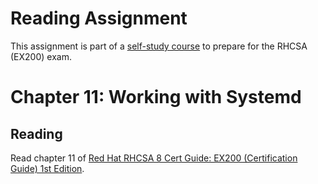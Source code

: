# Reading Assignment
This assignment is part of a [self-study course](../README.md) to prepare for the RHCSA (EX200) exam.
# Chapter 11: Working with Systemd

## Reading
Read chapter 11 of [Red Hat RHCSA 8 Cert Guide: EX200 (Certification Guide) 1st Edition](https://www.amazon.com/Red-RHCSA-Cert-Guide-Certification-dp-0135938139/dp/0135938139).

